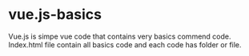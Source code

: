 # vue.js-basics
Vue.js is simpe vue code that contains very basics commend code. Index.html file contain all basics code and each code has folder or file.

